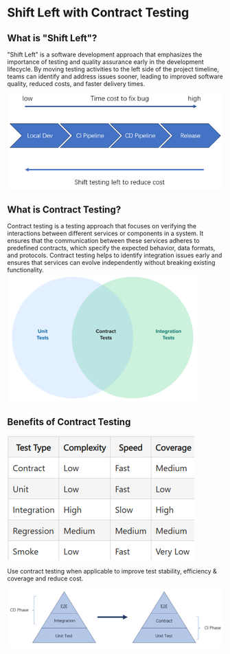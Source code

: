 # Shift Left with Contract Testing

## What is "Shift Left"?
"Shift Left" is a software development approach that emphasizes the importance of testing and quality assurance early in the development lifecycle. By moving testing activities to the left side of the project timeline, teams can identify and address issues sooner, leading to improved software quality, reduced costs, and faster delivery times.

![Shift Left Diagram](./images/what-is-shift-left.png)

## What is Contract Testing?
Contract testing is a testing approach that focuses on verifying the interactions between different services or components in a system. It ensures that the communication between these services adheres to predefined contracts, which specify the expected behavior, data formats, and protocols. Contract testing helps to identify integration issues early and ensures that services can evolve independently without breaking existing functionality.
<Img src="images/relationship-between-contract-and-other-tests.png" with="400" height="300" />

## Benefits of Contract Testing
![Benefits of Contract Testing](./images/comparison-between-contract-and-other-tests.png)

Use contract testing when applicable to improve test stability, efficiency & coverage and reduce cost.

![Contract Testing in Test Pyramid](./images/contract-test-in-test-pyramid.png)